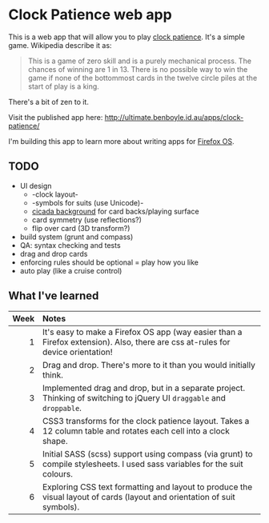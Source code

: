 Clock Patience web app
======================

This is a web app that will allow you to play [clock patience](http://en.wikipedia.org/wiki/Clock_patience).
It's a simple game. Wikipedia describe it as:

> This is a game of zero skill and is a purely mechanical process.
> The chances of winning are 1 in 13. There is no possible way to
> win the game if none of the bottommost cards in the twelve circle
> piles at the start of play is a king.

There's a bit of zen to it.

Visit the published app here: http://ultimate.benboyle.id.au/apps/clock-patience/

I'm building this app to learn more about writing apps for [Firefox OS](https://developer.mozilla.org/en/docs/Mozilla/Firefox_OS).


TODO
----

* UI design
  * -clock layout-
  * -symbols for suits (use Unicode)-
  * [cicada background](http://designfestival.com/the-cicada-principle-and-why-it-matters-to-web-designers/) for card backs/playing surface
  * card symmetry (use reflections?)
  * flip over card (3D transform?)
* build system (grunt and compass)
* QA: syntax checking and tests
* drag and drop cards
* enforcing rules should be optional = play how you like
* auto play (like a cruise control)


What I've learned
-----------------

| Week | Notes                                                                                                                          |
|-----:|:-------------------------------------------------------------------------------------------------------------------------------|
|    1 | It's easy to make a Firefox OS app (way easier than a Firefox extension). Also, there are css at-rules for device orientation! |
|    2 | Drag and drop. There's more to it than you would initially think.                                                              |
|    3 | Implemented drag and drop, but in a separate project. Thinking of switching to jQuery UI `draggable` and `droppable`.          |
|    4 | CSS3 transforms for the clock patience layout. Takes a 12 column table and rotates each cell into a clock shape.               |
|    5 | Initial SASS (scss) support using compass (via grunt) to compile stylesheets. I used sass variables for the suit colours.      |
|    6 | Exploring CSS text formatting and layout to produce the visual layout of cards (layout and orientation of suit symbols).       |

